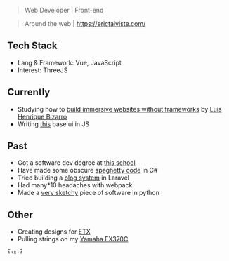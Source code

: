 > Web Developer | Front-end

> Around the web | https://erictalviste.com/
  
## Tech Stack
- Lang & Framework: Vue, JavaScript
- Interest: ThreeJS

## Currently
- Studying how to [build immersive websites without frameworks](awwwards.com/academy/course/building-an-immersive-creative-website-from-scratch-without-frameworks?utm_source=twitter&utm_medium=social&utm_campaign=Course_promo&utm_content=building-an-immersive-creative-website-from-scratch-without-frameworks)
by [Luis Henrique Bizarro](https://www.awwwards.com/bizarro/)
- Writing [this](https://codepen.io/Epsilon6/pen/YzLzaNN) base ui in JS

## Past 
- Got a software dev degree at [this school](https://www.tptlive.ee/)
- Have made some obscure [spaghetty code](https://github.com/EricTalv/Jeopardy) in C#
- Tried building a [blog system](https://github.com/EricTalv/laravel-blog) in Laravel
- Had many*10 headaches with webpack
- Made a [very sketchy](https://github.com/EricTalv/PythonEmailScraper) piece of software in python

## Other
- Creating designs for [ETX](https://www.instagram.com/et_experience/)
- Pulling strings on my [Yamaha FX370C](https://www.yamahamusiclondon.com/FX370C-Electro-Acoustic-Guitar/pidGFX370C)


` ʕ·ᴥ·ʔ `
